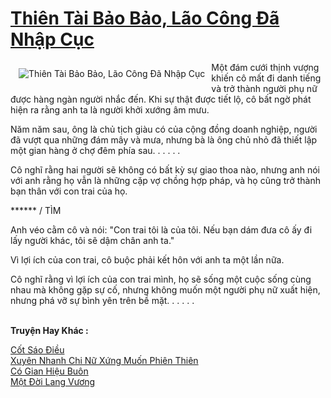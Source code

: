<a href="https://truyentiki.com/thien-tai-bao-bao-lao-cong-da-nhap-cuc.30640/" title="Thiên Tài Bảo Bảo, Lão Công Đã Nhập Cục"><h1>Thiên Tài Bảo Bảo, Lão Công Đã Nhập Cục</h1></a><div style="display:table"><img align="right" style="float: left; padding: 10px;" src="https://truyentiki.com/a/img/str/src/30640.jpg" alt="Thiên Tài Bảo Bảo, Lão Công Đã Nhập Cục">Một đám cưới thịnh vượng khiến cô mất đi danh tiếng và trở thành người phụ nữ được hàng ngàn người nhắc đến. Khi sự thật được tiết lộ, cô bất ngờ phát hiện ra rằng anh ta là người khởi xướng âm mưu. <p></p> Năm năm sau, ông là chủ tịch giàu có của cộng đồng doanh nghiệp, người đã vượt qua những đám mây và mưa, nhưng bà là ông chủ nhỏ đã thiết lập một gian hàng ở chợ đêm phía sau. . . . . . <p></p> Cô nghĩ rằng hai người sẽ không có bất kỳ sự giao thoa nào, nhưng anh nói với anh rằng họ vẫn là những cặp vợ chồng hợp pháp, và họ cũng trở thành bạn thân với con trai của họ. <p></p> ****** / TÌM <p></p> Anh véo cằm cô và nói: "Con trai tôi là của tôi. Nếu bạn dám đưa cô ấy đi lấy người khác, tôi sẽ dậm chân anh ta." <p></p> Vì lợi ích của con trai, cô buộc phải kết hôn với anh ta một lần nữa. <p></p> Cô nghĩ rằng vì lợi ích của con trai mình, họ sẽ sống một cuộc sống cùng nhau mà không gặp sự cố, nhưng không muốn một người phụ nữ xuất hiện, nhưng phá vỡ sự bình yên trên bề mặt. . . . . .</div><p><br><b>Truyện Hay Khác :</b></p><a href="https://truyentiki.com/cot-sao-dieu.30639/" alt="Cốt Sáo Điều">Cốt Sáo Điều</a><br/><a href="https://truyentiki.wordpress.com/2020/06/08/xuyen-nhanh-chi-nu-xung-muon-phien-thien/" alt="Xuyên Nhanh Chi Nữ Xứng Muốn Phiên Thiên">Xuyên Nhanh Chi Nữ Xứng Muốn Phiên Thiên</a><br/><a href="https://github.com/nownovels/truyenhay/tree/master/truyenhay/30676/README.md" alt="Có Gian Hiệu Buôn">Có Gian Hiệu Buôn</a><br/><a href="https://truyentiki.wordpress.com/2020/06/08/mot-doi-lang-vuong/" alt="Một Đời Lang Vương">Một Đời Lang Vương</a><br/>